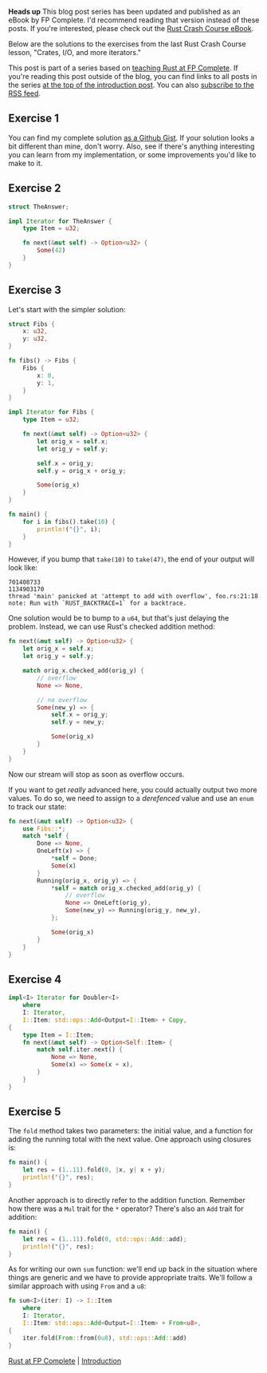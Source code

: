 **Heads up** This blog post series has been updated and published as an eBook by FP Complete. I'd recommend reading that version instead of these posts. If you're interested, please check out the [Rust Crash Course eBook](https://www.fpcomplete.com/rust/crash-course/).

Below are the solutions to the exercises from the last Rust Crash
Course lesson, "Crates, I/O, and more iterators."

This post is part of a series based on [teaching Rust at FP
Complete](https://www.fpcomplete.com/rust). If you're reading this post outside
of the blog, you can find links to all posts in the series [at the top of the
introduction
post](https://www.snoyman.com/blog/2018/10/introducing-rust-crash-course). You
can also [subscribe to the RSS
feed](https://www.snoyman.com/feed/rust-crash-course).

## Exercise 1

You can find my complete solution [as a Github
Gist](https://gist.github.com/snoyberg/936ecefd7b6fabc2438e51f02bfe36cb). If
your solution looks a bit different than mine, don't worry. Also, see
if there's anything interesting you can learn from my implementation,
or some improvements you'd like to make to it.

## Exercise 2

```rust
struct TheAnswer;

impl Iterator for TheAnswer {
    type Item = u32;

    fn next(&mut self) -> Option<u32> {
        Some(42)
    }
}
```

## Exercise 3

Let's start with the simpler solution:

```rust
struct Fibs {
    x: u32,
    y: u32,
}

fn fibs() -> Fibs {
    Fibs {
        x: 0,
        y: 1,
    }
}

impl Iterator for Fibs {
    type Item = u32;

    fn next(&mut self) -> Option<u32> {
        let orig_x = self.x;
        let orig_y = self.y;

        self.x = orig_y;
        self.y = orig_x + orig_y;

        Some(orig_x)
    }
}

fn main() {
    for i in fibs().take(10) {
        println!("{}", i);
    }
}
```

However, if you bump that `take(10)` to `take(47)`, the end of your
output will look like:

```
701408733
1134903170
thread 'main' panicked at 'attempt to add with overflow', foo.rs:21:18
note: Run with `RUST_BACKTRACE=1` for a backtrace.
```

One solution would be to bump to a `u64`, but that's just delaying the
problem. Instead, we can use Rust's checked addition method:

```rust
fn next(&mut self) -> Option<u32> {
    let orig_x = self.x;
    let orig_y = self.y;

    match orig_x.checked_add(orig_y) {
        // overflow
        None => None,

        // no overflow
        Some(new_y) => {
            self.x = orig_y;
            self.y = new_y;

            Some(orig_x)
        }
    }
}
```

Now our stream will stop as soon as overflow occurs.

If you want to get _really_ advanced here, you could actually output
two more values. To do so, we need to assign to a *derefenced* value
and use an `enum` to track our state:

```rust
fn next(&mut self) -> Option<u32> {
    use Fibs::*;
    match *self {
        Done => None,
        OneLeft(x) => {
            *self = Done;
            Some(x)
        }
        Running(orig_x, orig_y) => {
            *self = match orig_x.checked_add(orig_y) {
                // overflow
                None => OneLeft(orig_y),
                Some(new_y) => Running(orig_y, new_y),
            };

            Some(orig_x)
        }
    }
}
```

## Exercise 4

```rust
impl<I> Iterator for Doubler<I>
    where
    I: Iterator,
    I::Item: std::ops::Add<Output=I::Item> + Copy,
{
    type Item = I::Item;
    fn next(&mut self) -> Option<Self::Item> {
        match self.iter.next() {
            None => None,
            Some(x) => Some(x + x),
        }
    }
}
```

## Exercise 5

The `fold` method takes two parameters: the initial value, and a
function for adding the running total with the next value. One
approach using closures is:

```rust
fn main() {
    let res = (1..11).fold(0, |x, y| x + y);
    println!("{}", res);
}
```

Another approach is to directly refer to the addition
function. Remember how there was a `Mul` trait for the `*` operator?
There's also an `Add` trait for addition:

```rust
fn main() {
    let res = (1..11).fold(0, std::ops::Add::add);
    println!("{}", res);
}
```

As for writing our own `sum` function: we'll end up back in the
situation where things are generic and we have to provide appropriate
traits. We'll follow a similar approach with using `From` and a `u8`:

```rust
fn sum<I>(iter: I) -> I::Item
    where
    I: Iterator,
    I::Item: std::ops::Add<Output=I::Item> + From<u8>,
{
    iter.fold(From::from(0u8), std::ops::Add::add)
}
```

[Rust at FP Complete](https://www.fpcomplete.com/rust) | [Introduction](https://www.snoyman.com/blog/2018/10/introducing-rust-crash-course)
